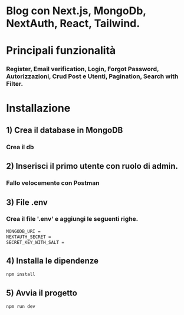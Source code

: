 #  Blog con Next.js, MongoDb, NextAuth, React, Tailwind.

# Principali funzionalità
### Register, Email verification, Login, Forgot Password, Autorizzazioni, Crud Post e Utenti, Pagination, Search with Filter.

# Installazione

##  1)  Crea il database in MongoDB
### Crea il db 

## 2)  Inserisci il primo utente con ruolo di admin.
### Fallo velocemente con Postman

##  3)  File .env
### Crea il file '.env' e aggiungi le seguenti righe.

```bash
MONGODB_URI =
NEXTAUTH_SECRET =
SECRET_KEY_WITH_SALT = 
```

##  4)  Installa le dipendenze

```bash
npm install
```

##  5)  Avvia il progetto 

```bash
npm run dev
```
